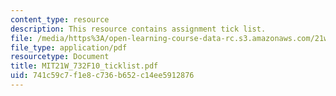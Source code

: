 ```yaml
---
content_type: resource
description: This resource contains assignment tick list.
file: /media/https%3A/open-learning-course-data-rc.s3.amazonaws.com/21w-732-science-writing-and-new-media-fall-2010/741c59c7f1e8c736b652c14ee5912876_MIT21W_732F10_ticklist.pdf
file_type: application/pdf
resourcetype: Document
title: MIT21W_732F10_ticklist.pdf
uid: 741c59c7-f1e8-c736-b652-c14ee5912876
---
```

